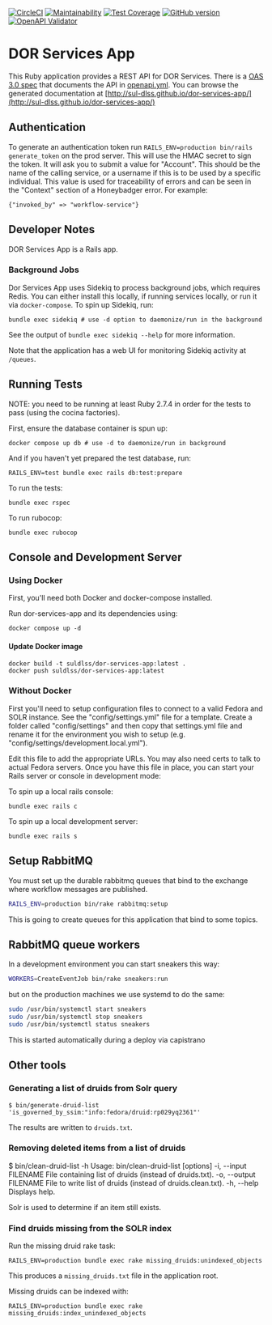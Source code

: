 [![CircleCI](https://circleci.com/gh/sul-dlss/dor-services-app.svg?style=svg)](https://circleci.com/gh/sul-dlss/dor-services-app)
[![Maintainability](https://api.codeclimate.com/v1/badges/955223f2386ae5f10e33/maintainability)](https://codeclimate.com/github/sul-dlss/dor-services-app/maintainability)
[![Test Coverage](https://api.codeclimate.com/v1/badges/955223f2386ae5f10e33/test_coverage)](https://codeclimate.com/github/sul-dlss/dor-services-app/test_coverage)
[![GitHub version](https://badge.fury.io/gh/sul-dlss%2Fdor-services-app.svg)](https://badge.fury.io/gh/sul-dlss%2Fdor-services-app)
[![OpenAPI Validator](http://validator.swagger.io/validator?url=https://raw.githubusercontent.com/sul-dlss/dor-services-app/main/openapi.yml)](http://validator.swagger.io/validator/debug?url=https://raw.githubusercontent.com/sul-dlss/dor-services-app/main/openapi.yml)

# DOR Services App

This Ruby application provides a REST API for DOR Services.
There is a [OAS 3.0 spec](http://spec.openapis.org/oas/v3.0.2) that documents the
API in [openapi.yml](openapi.yml).  You can browse the generated documentation at [http://sul-dlss.github.io/dor-services-app/](http://sul-dlss.github.io/dor-services-app/)

## Authentication

To generate an authentication token run `RAILS_ENV=production bin/rails generate_token` on the prod server.
This will use the HMAC secret to sign the token. It will ask you to submit a value for "Account".  This should be the name of the calling service, or a username if this is to be used by a specific individual.  This value is used for traceability of errors and can be seen in the "Context" section of a Honeybadger error.  For example:

```
{"invoked_by" => "workflow-service"}
```

## Developer Notes

DOR Services App is a Rails app.

### Background Jobs

Dor Services App uses Sidekiq to process background jobs, which requires Redis. You can either install this locally, if running services locally, or run it via `docker-compose`. To spin up Sidekiq, run:

```shell
bundle exec sidekiq # use -d option to daemonize/run in the background
```

See the output of `bundle exec sidekiq --help` for more information.

Note that the application has a web UI for monitoring Sidekiq activity at `/queues`.

## Running Tests

NOTE: you need to be running at least Ruby 2.7.4 in order for the tests to pass (using the cocina factories).

First, ensure the database container is spun up:

```shell
docker compose up db # use -d to daemonize/run in background
```

And if you haven't yet prepared the test database, run:

```shell
RAILS_ENV=test bundle exec rails db:test:prepare
```

To run the tests:

  `bundle exec rspec`

To run rubocop:

  `bundle exec rubocop`

## Console and Development Server

### Using Docker

First, you'll need both Docker and docker-compose installed.

Run dor-services-app and its dependencies using:

```shell
docker compose up -d
```

#### Update Docker image

```shell
docker build -t suldlss/dor-services-app:latest .
docker push suldlss/dor-services-app:latest
```

### Without Docker

First you'll need to setup configuration files to connect to a valid Fedora and SOLR instance.  See the "config/settings.yml" file for a template.  Create a folder called "config/settings" and then copy that settings.yml file and rename it for the environment you wish to setup (e.g. "config/settings/development.local.yml").

Edit this file to add the appropriate URLs.  You may also need certs to talk to actual Fedora servers.  Once you have this file in place, you can start your Rails server or console in development mode:

To spin up a local rails console:

  `bundle exec rails c`

To spin up a local development server:

  `bundle exec rails s`

## Setup RabbitMQ
You must set up the durable rabbitmq queues that bind to the exchange where workflow messages are published.

```sh
RAILS_ENV=production bin/rake rabbitmq:setup
```
This is going to create queues for this application that bind to some topics.

## RabbitMQ queue workers
In a development environment you can start sneakers this way:
```sh
WORKERS=CreateEventJob bin/rake sneakers:run
```

but on the production machines we use systemd to do the same:
```sh
sudo /usr/bin/systemctl start sneakers
sudo /usr/bin/systemctl stop sneakers
sudo /usr/bin/systemctl status sneakers
```

This is started automatically during a deploy via capistrano


## Other tools
### Generating a list of druids from Solr query
```
$ bin/generate-druid-list 'is_governed_by_ssim:"info:fedora/druid:rp029yq2361"'
```

The results are written to `druids.txt`.

### Removing deleted items from a list of druids
$ bin/clean-druid-list -h
Usage: bin/clean-druid-list [options]
    -i, --input FILENAME             File containing list of druids (instead of druids.txt).
    -o, --output FILENAME            File to write list of druids (instead of druids.clean.txt).
    -h, --help                       Displays help.

Solr is used to determine if an item still exists.

### Find druids missing from the SOLR index

Run the missing druid rake task:
```
RAILS_ENV=production bundle exec rake missing_druids:unindexed_objects
```
This produces a `missing_druids.txt` file in the application root.

Missing druids can be indexed with:
```
RAILS_ENV=production bundle exec rake missing_druids:index_unindexed_objects
```
